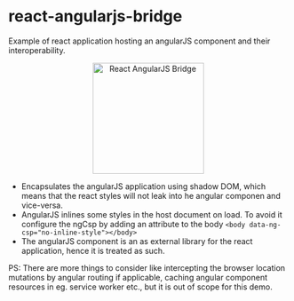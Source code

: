 # react-angularjs-bridge
Example of react application hosting an angularJS component and their interoperability.

<p align="center"> 
    <img src="https://katrotz.space/img/react-angularjs-bridge-image.jpg" alt="React AngularJS Bridge" width="200px"/>
</p>

- Encapsulates the angularJS application using shadow DOM, which means that the react styles will not leak into he angular componen and vice-versa.
- AngularJS inlines some styles in the host document on load. To avoid it configure the ngCsp by adding an attribute to the body
    ```<body data-ng-csp="no-inline-style"></body>``` 
- The angularJS component is an as external library for the react application, hence it is treated as such.

PS: There are more things to consider like intercepting the browser location mutations by angular routing if applicable, caching angular component resources in eg. service worker etc., but it is out of scope for this demo. 
